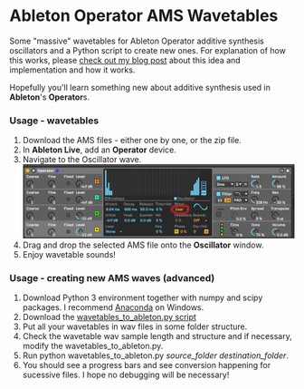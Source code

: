 # Ableton Operator AMS Wavetables
Some "massive" wavetables for Ableton Operator additive synthesis oscillators and a Python script to create new ones.
For explanation of how this works, please [check out my blog post](https://bartwronski.com/2021/01/04/converting-wavetables-to-ableton-operator-ams-waves/) about this idea and implementation and how it works.

Hopefully you'll learn something new about additive synthesis used in **Ableton**'s **Operator**s.

### Usage - wavetables

1. Download the AMS files - either one by one, or the zip file.
1. In **Ableton Live**, add an **Operator** device.
1. Navigate to the Oscillator wave.
![Selecting operator custom wavetable](https://github.com/bartwronski/AbletonOperatorAMSWavetables/blob/main/operator_custom_wavetable.jpg)
1. Drag and drop the selected AMS file onto the **Oscillator** window.
1. Enjoy wavetable sounds!

### Usage - creating new AMS waves (advanced)

1. Download Python 3 environment together with numpy and scipy packages. I recommend [Anaconda](https://www.anaconda.com/products/individual) on Windows.
1. Download the [wavetables_to_ableton.py script](https://github.com/bartwronski/AbletonOperatorAMSWavetables/blob/main/wavetables_to_ableton.py)
1. Put all your wavetables in wav files in some folder structure.
1. Check the wavetable wav sample length and structure and if necessary, modify the wavetables_to_ableton.py.
1. Run python wavetables_to_ableton.py *source_folder* *destination_folder*.
1. You should see a progress bars and see conversion happening for sucessive files. I hope no debugging will be necessary!
